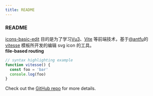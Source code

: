 ```yaml
---
title: README
---
```


<div class="text-center">
  <div i-carbon-dicom-overlay class="text-4xl -mb-6 m-auto" />
  <h3>README</h3>
</div>

[icons-basic-edit](https://github.com/pinky-pig/icons-basic-edit.git) 目的是为了学习[Vu3](https://cn.vuejs.org/guide/introduction.html)、[Vite](https://vitejs.dev/) 等前端技术，基于[@antfu](https://github.com/antfu)的 [vitesse](https://github.com/antfu/vitesse) 模板所开发的编辑 svg icon 的工具。  
**file-based routing**

```js
// syntax highlighting example
function vitesse() {
  const foo = 'bar'
  console.log(foo)
}
```

Check out the [GitHub repo](https://github.com/pinky-pig/icons-basic-edit.git) for more details.
